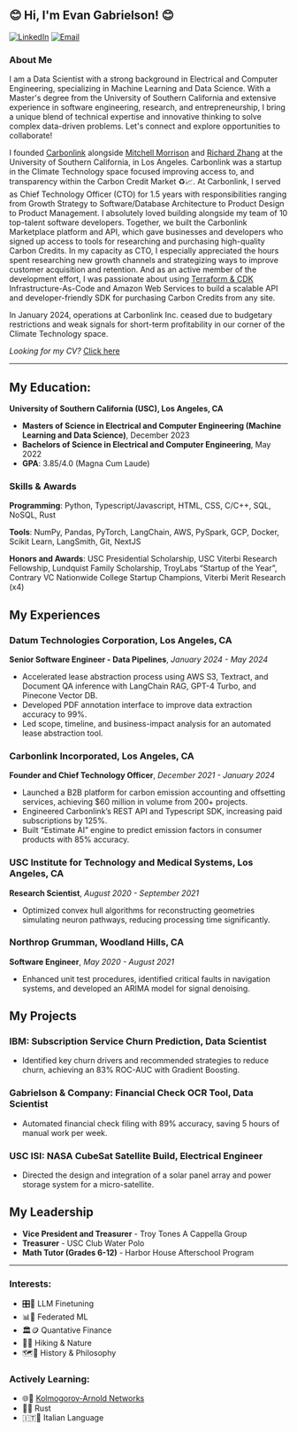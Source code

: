 ## 😊 Hi, I'm Evan Gabrielson! 😊 

[![LinkedIn](https://img.shields.io/badge/LinkedIn-evan--gabrielson-blue)](https://www.linkedin.com/in/evan-gabrielson-649b10168/)
[![Email](https://img.shields.io/badge/Email-ejgabrie@usc.edu-red)](mailto:ejgabrie@usc.edu)

### About Me

I am a Data Scientist with a strong background in Electrical and Computer Engineering, specializing in Machine Learning and Data Science. With a Master's degree from the University of Southern California and extensive experience in software engineering, research, and entrepreneurship, I bring a unique blend of technical expertise and innovative thinking to solve complex data-driven problems. Let's connect and explore opportunities to collaborate!

I founded [Carbonlink](https://www.carbonlink.io/) alongside [Mitchell Morrison](https://www.linkedin.com/in/mitchell-morrison2024/) and [Richard Zhang](https://www.linkedin.com/in/richard-zhang139/) at the University of Southern California, in Los Angeles. Carbonlink was a startup in the Climate Technology space focused improving access to, and transparency within the Carbon Credit Market ♻️📈. At Carbonlink, I served as Chief Technology Officer (CTO) for 1.5 years with responsibilities ranging from Growth Strategy to Software/Database Architecture to Product Design to Product Management. I absolutely loved building alongside my team of 10 top-talent software developers. Together, we built the Carbonlink Marketplace platform and API, which gave businesses and developers who signed up access to tools for researching and purchasing high-quality Carbon Credits. In my capacity as CTO, I especially appreciated the hours spent researching new growth channels and strategizing ways to improve customer acquisition and retention. And as an active member of the development effort, I was passionate about using [Terraform & CDK](https://developer.hashicorp.com/terraform/tutorials/aws-get-started) Infrastructure-As-Code and Amazon Web Services to build a scalable API and developer-friendly SDK for purchasing Carbon Credits from any site.

In January 2024, operations at Carbonlink Inc. ceased due to budgetary restrictions and weak signals for short-term profitability in our corner of the Climate Technology space.

_Looking for my CV?_ [Click here](https://github.com/evangabe/evangabe/blob/38f0f50c9992b51e15aef9decf9c35c7d29249b7/EG_2024_5_ml_ds.pdf)

---

## My Education:

**University of Southern California (USC), Los Angeles, CA**  
- **Masters of Science in Electrical and Computer Engineering (Machine Learning and Data Science)**, December 2023  
- **Bachelors of Science in Electrical and Computer Engineering**, May 2022  
- **GPA**: 3.85/4.0 (Magna Cum Laude)

### Skills & Awards
**Programming**: Python, Typescript/Javascript, HTML, CSS, C/C++, SQL, NoSQL, Rust

**Tools**: NumPy, Pandas, PyTorch, LangChain, AWS, PySpark, GCP, Docker, Scikit Learn, LangSmith, Git, NextJS

**Honors and Awards**: USC Presidential Scholarship, USC Viterbi Research Fellowship, Lundquist Family Scholarship, TroyLabs “Startup of the Year”, Contrary VC Nationwide College Startup Champions, Viterbi Merit Research (x4)

## My Experiences

### Datum Technologies Corporation, Los Angeles, CA
**Senior Software Engineer - Data Pipelines**, *January 2024 - May 2024*
- Accelerated lease abstraction process using AWS S3, Textract, and Document QA inference with LangChain RAG, GPT-4 Turbo, and Pinecone Vector DB.
- Developed PDF annotation interface to improve data extraction accuracy to 99%.
- Led scope, timeline, and business-impact analysis for an automated lease abstraction tool.

### Carbonlink Incorporated, Los Angeles, CA
**Founder and Chief Technology Officer**, *December 2021 - January 2024*
- Launched a B2B platform for carbon emission accounting and offsetting services, achieving $60 million in volume from 200+ projects.
- Engineered Carbonlink’s REST API and Typescript SDK, increasing paid subscriptions by 125%.
- Built “Estimate AI” engine to predict emission factors in consumer products with 85% accuracy.

### USC Institute for Technology and Medical Systems, Los Angeles, CA
**Research Scientist**, *August 2020 - September 2021*
- Optimized convex hull algorithms for reconstructing geometries simulating neuron pathways, reducing processing time significantly.

### Northrop Grumman, Woodland Hills, CA
**Software Engineer**, *May 2020 - August 2021*
- Enhanced unit test procedures, identified critical faults in navigation systems, and developed an ARIMA model for signal denoising.

## My Projects

### IBM: Subscription Service Churn Prediction, **Data Scientist**
- Identified key churn drivers and recommended strategies to reduce churn, achieving an 83% ROC-AUC with Gradient Boosting.

### Gabrielson & Company: Financial Check OCR Tool, **Data Scientist**  
- Automated financial check filing with 89% accuracy, saving 5 hours of manual work per week.

### USC ISI: NASA CubeSat Satellite Build, **Electrical Engineer**  
- Directed the design and integration of a solar panel array and power storage system for a micro-satellite.

## My Leadership

- **Vice President and Treasurer** - Troy Tones A Cappella Group
- **Treasurer** - USC Club Water Polo
- **Math Tutor (Grades 6-12)** - Harbor House Afterschool Program

---

### Interests: 

  - 🎛️🔢 LLM Finetuning
  - 📊📲 Federated ML
  - 🏛️🪙 Quantative Finance
  - 🥾🌱 Hiking & Nature 
  - 🗺️📖 History & Philosophy

### Actively Learning:

  - 🌐📶 [Kolmogorov-Arnold Networks](https://arxiv.org/pdf/2404.19756)
  - 🦀✨ Rust
  - 🇮🇹🤌 Italian Language
